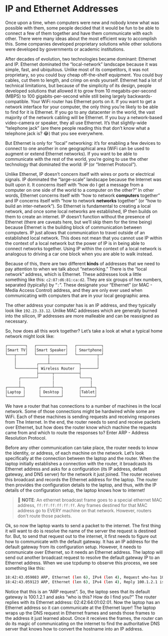 # IP and Ethernet Addresses

Once upon a time, when computers were new and nobody knew what was possible with them, some people decided that it would be fun to be able to connect a few of them together and have them communicate with each other. There were many ideas about the most efficient way to accomplish this. Some companies developed proprietary solutions while other solutions were developed by governments or academic institutions.

After decades of evolution, two technologies became dominant: Ethernet and IP. Ethernet dominated the “local-network” landscape because it was simple, fast, and ubiquitous. Unlike most of its competitors, it was not proprietary, so you could buy cheap off-the-shelf equipment. You could buy cables, cut them to length, and crimp on ends yourself. Ethernet had a lot of technical limitations, but because of the simplicity of its design, people developed solutions that allowed it to grow from 10 megabits-per-second (MBPS) to 100 gigabits-per-second while still being largely backwards-compatible. Your WiFi router has Ethernet ports on it. If you want to get a network interface for your computer, the only thing you’re likely to be able to find for it is Ethernet. If you go to any datacenter in the world, the vast majority of the network cabling will be Ethernet. If you buy a network-based video-camera or speaker, they all use Ethernet. It’s that slightly-wide “telephone jack” (are there people reading this that don’t know what a telephone jack is? 😂) that you see everywhere.

But Ethernet is only for “local” networking: it’s for enabling a few devices to connect to one another in one geographical area (WiFi can be used to augment or extend Ethernet networks). If you want to be able to communicate with the rest of the world, you’re going to use the other technology that dominated the world: IP (or “Internet Protocol”).

Unlike Ethernet, IP doesn’t concern itself with wires or ports or electrical signals. IP dominated the “large-scale” landscape because the Internet was built upon it. It concerns itself with “how do I get a message from a computer on one side of the world to a computer on the other?” In other words, Ethernet concerns itself with “how to network **computers** together” and IP concerns itself with “how to network **networks** together” (or “how to build an inter-network”). So Ethernet is fundamental to creating a local network, and once some local networks are established, IP then builds on them to create an internet. IP doesn’t function without the presence of Ethernet (there are caveats here, but we’ll skip them for the time being) because Ethernet is the building block of communication between computers. IP just allows that communication to travel outside of an established local network. This does not mean that you cannot use IP within the context of a local network but the power of IP is in being able to connect networks together. Using IP within the context of a local network is analogous to driving a car one block when you are able to walk instead.

Because of this, there are two different **kinds** of addresses that we need to pay attention to when we talk about “networking.” There is the “local network” address, which is Ethernet. These addresses look a little something like this: `c2:87:d6:81:ca:d2`. They are six groups of hex numbers, separated (typically) by “`:`”. These designate your “Ethernet” (or MAC - Media Access Control) address, and they are only ever used when communicating with computers that are in your local geographic area.

The other address your computer has is an IP address, and they typically look like `192.23.33.12`. Unlike MAC addresses which are generally burned into the silicon, IP addresses are more malleable and can be reassigned as necessary.

So, how does all this work together? Let’s take a look at what a typical home network might look like:

```markdown
┌────────┐   ┌─────────────┐   ┌───────────┐
│Smart TV│   │Smart Speaker│   │ Smartphone│
└───┬────┘   └─────┬───────┘   └─────────┬─┘
    │              │                     │
    │         ┌────┴─────────────┐       │
    └─────────┤ Wireless Router  ├───────┘
              ├──────┬───────────┤
      ┌───────┘      │           └────┐
      │              │                │
┌─────┴─┐      ┌─────┴───┐       ┌────┴─┐
│Laptop │      │ Desktop │       │Tablet│
└───────┘      └─────────┘       └──────┘
```

We have a router that has connections to a number of machines in the local network. Some of those connections might be hardwired while some are WiFi. Each of these machines is sending requests and receiving responses from The Internet. In the end, the router needs to send and receive packets over Ethernet, but how does the router know which machine the requests came from and which to route the responses to? Enter ARP - Address Resolution Protocol.

Before any other communication can take place, the router needs to know the identity, or address, of each machine on the network. Let’s look specifically at the connection between the laptop and the router. When the laptop initially establishes a connection with the router, it broadcasts its Ethernet address and asks for a configuration (its IP address, default gateway, and DNS server) for the network it just joined. The router receives this broadcast and records the Ethernet address for the laptop. The router then provides the configuration details to the laptop, and thus, with the IP details of the configuration setup, the laptop knows how to internet!

> 📝 **NOTE**:
An ethernet broadcast frame goes to a special ethernet MAC address, `ff:ff:ff:ff:ff:ff`. Any frames destined for that MAC address go to EVERY machine on that network. However, routers don't route those packets.

Ok, so now the laptop wants to send a packet to the internet. The first thing it will want to do is resolve the name of the server the request is destined for. But, to send that request out to the internet, it first needs to figure out how to communicate with the default gateway. It has an IP address for the default gateway from its configuration setup. However, it needs to communicate over Ethernet, so it needs an Ethernet address. The laptop will send out another broadcast request to resolve the default gateway IP to an Ethernet address. When we use tcpdump to observe this process, we see something like this:

```bash
18:42:43.059083 ARP, Ethernet (len 6), IPv4 (len 4), Request who-has 100.1.2.1 tell 100.1.3.1, length 28
18:42:43.059123 ARP, Ethernet (len 6), IPv4 (len 4), Reply 100.1.2.1 is-at 02:42:64:01:02:01, length 28
```

Notice that this is an “ARP request”. So, the laptop sees that its default gateway is 100.1.2.1 and asks “who is this? How do I find you?” The router replies with its Ethernet address: 02:42:64:01:02:01. Now the laptop has an Ethernet address so it can communicate at the Ethernet layer! The laptop wraps up the DNS request in Ethernet frames and sends those frames to the address it just learned about. Once it receives the frames, the router can do its magic of communicating on the internet to find the authoritative DNS server that knows how to convert the hostname into an IP address.
